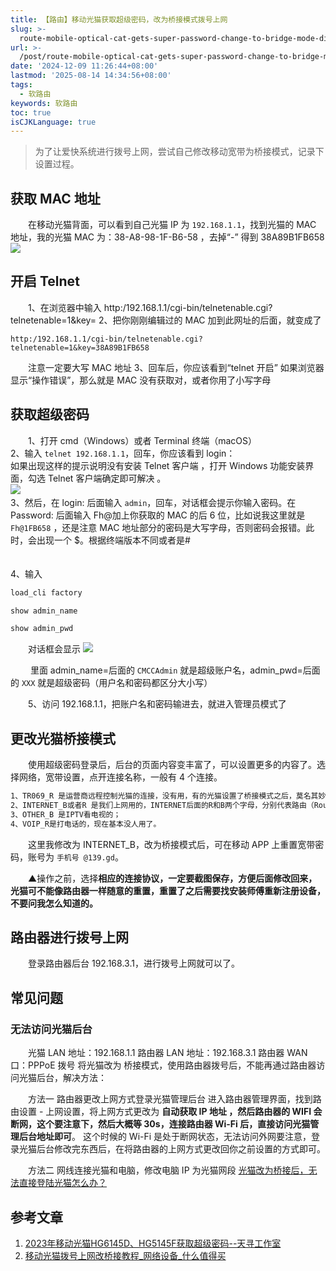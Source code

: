 ```yaml
---
title: 【路由】移动光猫获取超级密码，改为桥接模式拨号上网
slug: >-
  route-mobile-optical-cat-gets-super-password-change-to-bridge-mode-dialup-internet-access-z1nenms
url: >-
  /post/route-mobile-optical-cat-gets-super-password-change-to-bridge-mode-dialup-internet-access-z1nenms.html
date: '2024-12-09 11:26:44+08:00'
lastmod: '2025-08-14 14:34:56+08:00'
tags:
  - 软路由
keywords: 软路由
toc: true
isCJKLanguage: true
---
```






> 为了让爱快系统进行拨号上网，尝试自己修改移动宽带为桥接模式，记录下设置过程。

## 获取 MAC 地址

　　在移动光猫背面，可以看到自己光猫 IP 为 `192.168.1.1`，找到光猫的 MAC 地址，我的光猫 MAC 为：38-A8-98-1F-B6-58 ，去掉“-” 得到 38A89B1FB658
![](assets/network-asset-202407051646123-20250804111004-qo3g0yy.png)

## 开启 Telnet

　　1、在浏览器中输入 http:/192.168.1.1/cgi-bin/telnetenable.cgi?telnetenable=1&key=
2、把你刚刚编辑过的 MAC 加到此网址的后面，就变成了

```
http:/192.168.1.1/cgi-bin/telnetenable.cgi?telnetenable=1&key=38A89B1FB658
```

　　注意一定要大写 MAC 地址
3、回车后，你应该看到“telnet 开启”
如果浏览器显示“操作错误”，那么就是 MAC 没有获取对，或者你用了小写字母

## 获取超级密码

　　1、打开 cmd（Windows）或者 Terminal 终端（macOS）  
2、输入 `telnet 192.168.1.1`，回车，你应该看到 login：  
如果出现这样的提示说明没有安装 Telnet 客户端 ，打开 Windows 功能安装界面，勾选 Telnet 客户端确定即可解决 。  
​![](assets/network-asset-202407041914332-20250804111004-ulqmu0b.png)  
3、然后，在 login: 后面输入 `admin`，回车，对话框会提示你输入密码。在 Password: 后面输入 Fh@加上你获取的 MAC 的后 6 位，比如说我这里就是 `Fh@1FB658` ，还是注意 MAC 地址部分的密码是大写字母，否则密码会报错。此时，会出现一个 $。根据终端版本不同或者是#

　　  
4、输入

```powershell
load_cli factory

show admin_name

show admin_pwd
```

　　对话框会显示
![](assets/network-asset-202407042153836-20250804111004-t7d2cne.png)

　　 里面 admin_name=后面的 `CMCCAdmin` 就是超级账户名，admin_pwd=后面的 `XXX` 就是超级密码（用户名和密码都区分大小写）

　　5、访问 192.168.1.1，把账户名和密码输进去，就进入管理员模式了

## 更改光猫桥接模式

　　使用超级密码登录后，后台的页面内容变丰富了，可以设置更多的内容了。选择网络，宽带设置，点开连接名称，一般有 4 个连接。

```bash
1、TR069_R 是运营商远程控制光猫的连接，没有用，有的光猫设置了桥接模式之后，莫名其妙又变回拨号了，可能就是运营商远程控制了，可以删除，运营商就控制不了了；
2、INTERNET_B或者R 是我们上网用的，INTERNET后面的R和B两个字母，分别代表路由（Route）模式和桥接（bridge）；（我的已经重新设置了，所以是5）
3、OTHER_B 是IPTV看电视的；
4、VOIP_R是打电话的，现在基本没人用了。
```

　　这里我修改为 INTERNET_B，改为桥接模式后，可在移动 APP 上重置宽带密码，账号为 `手机号 @139.gd`。

　　▲操作之前，选择**相应的连接协议，一定要截图保存，方便后面修改回来，光猫可不能像路由器一样随意的重置，重置了之后需要找安装师傅重新注册设备，不要问我怎么知道的。**

## 路由器进行拨号上网

　　登录路由器后台 192.168.3.1，进行拨号上网就可以了。

## 常见问题

### 无法访问光猫后台

　　光猫 LAN 地址：192.168.1.1
路由器 LAN 地址：192.168.3.1
路由器 WAN 口：PPPoE 拨号
将光猫改为 桥接模式，使用路由器拨号后，不能再通过路由器访问光猫后台，解决方法：

　　方法一 路由器更改上网方式登录光猫管理后台
进入路由器管理界面，找到路由设置 - 上网设置，将上网方式更改为 **自动获取 IP 地址 ，然后路由器的 WIFI 会断网，这个要注意下，然后大概等 30s，连接路由器 Wi-Fi 后，直接访问光猫管理后台地址即可**。
这个时候的 Wi-Fi 是处于断网状态，无法访问外网要注意，登录光猫后台修改完东西后，在将路由器的上网方式更改回你之前设置的方式即可。

　　方法二 网线连接光猫和电脑，修改电脑 IP 为光猫网段
[光猫改为桥接后，无法直接登陆光猫怎么办？](https://haokan.baidu.com/v?pd=wisenatural&vid=2135907513134965741)

## 参考文章

1. [2023年移动光猫HG6145D、HG5145F获取超级密码--天寻工作室](https://www.txgzs.cn/jishu/wangluo/2023-04-02/2020.html)
2. [移动光猫拨号上网改桥接教程_网络设备_什么值得买](https://post.smzdm.com/p/a30eo9vr/)
